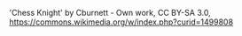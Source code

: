 'Chess Knight' by Cburnett - Own work, CC BY-SA 3.0, https://commons.wikimedia.org/w/index.php?curid=1499808